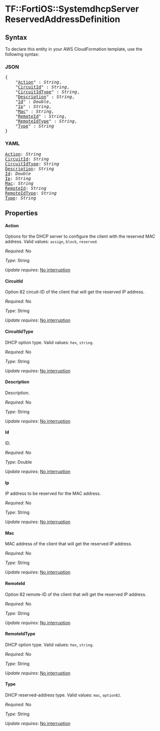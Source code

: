 # TF::FortiOS::SystemdhcpServer ReservedAddressDefinition

## Syntax

To declare this entity in your AWS CloudFormation template, use the following syntax:

### JSON

<pre>
{
    "<a href="#action" title="Action">Action</a>" : <i>String</i>,
    "<a href="#circuitid" title="CircuitId">CircuitId</a>" : <i>String</i>,
    "<a href="#circuitidtype" title="CircuitIdType">CircuitIdType</a>" : <i>String</i>,
    "<a href="#description" title="Description">Description</a>" : <i>String</i>,
    "<a href="#id" title="Id">Id</a>" : <i>Double</i>,
    "<a href="#ip" title="Ip">Ip</a>" : <i>String</i>,
    "<a href="#mac" title="Mac">Mac</a>" : <i>String</i>,
    "<a href="#remoteid" title="RemoteId">RemoteId</a>" : <i>String</i>,
    "<a href="#remoteidtype" title="RemoteIdType">RemoteIdType</a>" : <i>String</i>,
    "<a href="#type" title="Type">Type</a>" : <i>String</i>
}
</pre>

### YAML

<pre>
<a href="#action" title="Action">Action</a>: <i>String</i>
<a href="#circuitid" title="CircuitId">CircuitId</a>: <i>String</i>
<a href="#circuitidtype" title="CircuitIdType">CircuitIdType</a>: <i>String</i>
<a href="#description" title="Description">Description</a>: <i>String</i>
<a href="#id" title="Id">Id</a>: <i>Double</i>
<a href="#ip" title="Ip">Ip</a>: <i>String</i>
<a href="#mac" title="Mac">Mac</a>: <i>String</i>
<a href="#remoteid" title="RemoteId">RemoteId</a>: <i>String</i>
<a href="#remoteidtype" title="RemoteIdType">RemoteIdType</a>: <i>String</i>
<a href="#type" title="Type">Type</a>: <i>String</i>
</pre>

## Properties

#### Action

Options for the DHCP server to configure the client with the reserved MAC address. Valid values: `assign`, `block`, `reserved`.

_Required_: No

_Type_: String

_Update requires_: [No interruption](https://docs.aws.amazon.com/AWSCloudFormation/latest/UserGuide/using-cfn-updating-stacks-update-behaviors.html#update-no-interrupt)

#### CircuitId

Option 82 circuit-ID of the client that will get the reserved IP address.

_Required_: No

_Type_: String

_Update requires_: [No interruption](https://docs.aws.amazon.com/AWSCloudFormation/latest/UserGuide/using-cfn-updating-stacks-update-behaviors.html#update-no-interrupt)

#### CircuitIdType

DHCP option type. Valid values: `hex`, `string`.

_Required_: No

_Type_: String

_Update requires_: [No interruption](https://docs.aws.amazon.com/AWSCloudFormation/latest/UserGuide/using-cfn-updating-stacks-update-behaviors.html#update-no-interrupt)

#### Description

Description.

_Required_: No

_Type_: String

_Update requires_: [No interruption](https://docs.aws.amazon.com/AWSCloudFormation/latest/UserGuide/using-cfn-updating-stacks-update-behaviors.html#update-no-interrupt)

#### Id

ID.

_Required_: No

_Type_: Double

_Update requires_: [No interruption](https://docs.aws.amazon.com/AWSCloudFormation/latest/UserGuide/using-cfn-updating-stacks-update-behaviors.html#update-no-interrupt)

#### Ip

IP address to be reserved for the MAC address.

_Required_: No

_Type_: String

_Update requires_: [No interruption](https://docs.aws.amazon.com/AWSCloudFormation/latest/UserGuide/using-cfn-updating-stacks-update-behaviors.html#update-no-interrupt)

#### Mac

MAC address of the client that will get the reserved IP address.

_Required_: No

_Type_: String

_Update requires_: [No interruption](https://docs.aws.amazon.com/AWSCloudFormation/latest/UserGuide/using-cfn-updating-stacks-update-behaviors.html#update-no-interrupt)

#### RemoteId

Option 82 remote-ID of the client that will get the reserved IP address.

_Required_: No

_Type_: String

_Update requires_: [No interruption](https://docs.aws.amazon.com/AWSCloudFormation/latest/UserGuide/using-cfn-updating-stacks-update-behaviors.html#update-no-interrupt)

#### RemoteIdType

DHCP option type. Valid values: `hex`, `string`.

_Required_: No

_Type_: String

_Update requires_: [No interruption](https://docs.aws.amazon.com/AWSCloudFormation/latest/UserGuide/using-cfn-updating-stacks-update-behaviors.html#update-no-interrupt)

#### Type

DHCP reserved-address type. Valid values: `mac`, `option82`.

_Required_: No

_Type_: String

_Update requires_: [No interruption](https://docs.aws.amazon.com/AWSCloudFormation/latest/UserGuide/using-cfn-updating-stacks-update-behaviors.html#update-no-interrupt)

